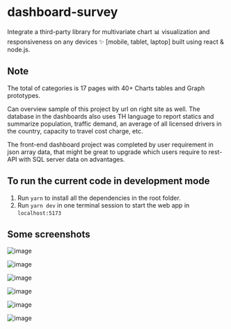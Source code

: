 # dashboard-survey
Integrate a third-party library for multivariate chart 📊 visualization and responsiveness on any devices ✨ [mobile, tablet, laptop] built using react &amp; node.js.

## Note
The total of categories is 17 pages with 40+ Charts tables and Graph prototypes.

Can overview sample of this project by url on right site as well.
The database in the dashboards also uses TH language to report statics and summarize population, traffic demand,  an average of all licensed drivers in the country, capacity to travel cost charge, etc.

The front-end dashboard project was completed by user requirement in json array data,
that might be great to upgrade which users require to rest-API with SQL server data on advantages.

## To run the current code in development mode

1. Run `yarn` to install all the dependencies in the root folder.
2. Run `yarn dev` in one terminal session to start the web app in `localhost:5173`

## Some screenshots
![image](https://github.com/hznutx/dashboard-survey/assets/126380434/d93bf4e9-9e02-4692-97f1-9dda4e3d3d5f)

![image](https://github.com/hznutx/dashboard-survey/assets/126380434/fcbfd1ca-43dc-4030-abcc-ff460cea7307)


![image](https://github.com/hznutx/dashboard-survey/assets/126380434/e98eaafc-d76c-42bd-8052-dd3aa212c327)

![image](https://github.com/hznutx/dashboard-survey/assets/126380434/7737e932-e27e-47c2-a486-3f8911cb3f57)

![image](https://github.com/hznutx/dashboard-survey/assets/126380434/56cbc8a8-c6cb-4bf6-9476-31a99db9e6a3)


![image](https://github.com/hznutx/dashboard-survey/assets/126380434/9328ec9a-60b3-464e-9b1c-661654ecbeb0)



